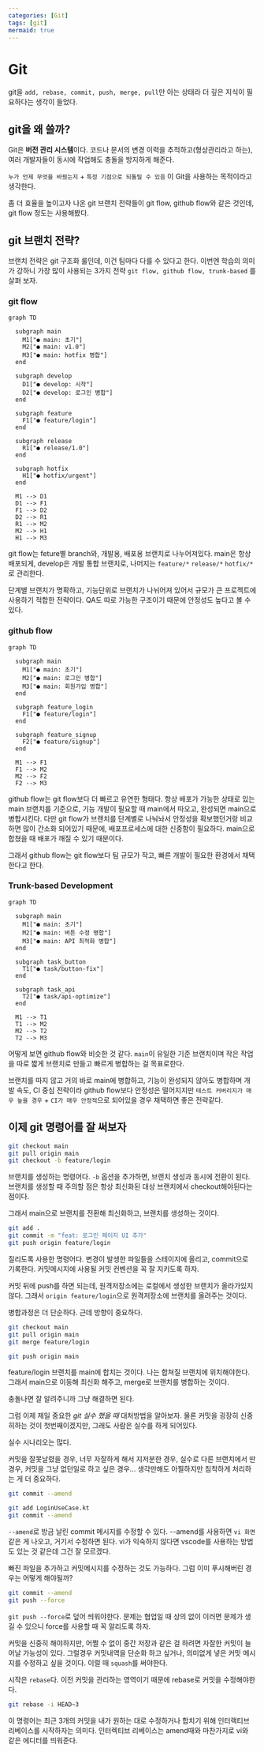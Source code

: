 ```yaml
---
categories: [Git]
tags: [git]
mermaid: true
---
```


# Git

git을 `add, rebase, commit, push, merge, pull`만 아는 상태라 더 깊은 지식이 필요하다는 생각이 들었다.

## git을 왜 쓸까?

Git은 **버전 관리 시스템**이다. 코드나 문서의 변경 이력을 추적하고(형상관리라고 하는), 여러 개발자들이 동시에 작업해도 충돌을 방지하게 해준다.

`누가 언제 무엇을 바꿨는지` + `특정 기점으로 되돌릴 수 있음` 이 Git을 사용하는 목적이라고 생각한다. 

좀 더 효율을 높이고자 나온 git 브랜치 전략들이 git flow, github flow와 같은 것인데, git flow 정도는 사용해봤다.

## git 브랜치 전략?

브랜치 전략은 git 구조화 룰인데, 이건 팀마다 다를 수 있다고 한다. 이번엔 학습의 의미가 강하니 가장 많이 사용되는 3가지 전략 `git flow, github flow, trunk-based` 를 살펴 보자.

### git flow

```mermaid
graph TD

  subgraph main
    M1["● main: 초기"]
    M2["● main: v1.0"]
    M3["● main: hotfix 병합"]
  end

  subgraph develop
    D1["● develop: 시작"]
    D2["● develop: 로그인 병합"]
  end

  subgraph feature
    F1["● feature/login"]
  end

  subgraph release
    R1["● release/1.0"]
  end

  subgraph hotfix
    H1["● hotfix/urgent"]
  end

  M1 --> D1
  D1 --> F1
  F1 --> D2
  D2 --> R1
  R1 --> M2
  M2 --> H1
  H1 --> M3
```

git flow는 feture별 branch와, 개발용, 배포용 브랜치로 나누어져있다. main은 항상 배포되게, develop은 개발 통합 브랜치로, 나머지는 `feature/*` `release/*` `hotfix/*` 로 관리한다.

단계별 브랜치가 명확하고, 기능단위로 브랜치가 나뉘어져 있어서 규모가 큰 프로젝트에 사용하기 적합한 전략이다. QA도 따로 가능한 구조이기 때문에 안정성도 높다고 볼 수 있다.


### github flow

```mermaid
graph TD

  subgraph main
    M1["● main: 초기"]
    M2["● main: 로그인 병합"]
    M3["● main: 회원가입 병합"]
  end

  subgraph feature_login
    F1["● feature/login"]
  end

  subgraph feature_signup
    F2["● feature/signup"]
  end

  M1 --> F1
  F1 --> M2
  M2 --> F2
  F2 --> M3
```

github flow는 git flow보다 더 빠르고 유연한 형태다. 항상 배포가 가능한 상태로 있는 main 브랜치를 기준으로, 기능 개발이 필요할 때 main에서 따오고, 완성되면 main으로 병합시킨다. 다만 git flow가 브랜치를 단계별로 나눠놔서 안정성을 확보했던거랑 비교하면 많이 간소화 되어있기 때문에, 배포프로세스에 대한 신중함이 필요하다. main으로 합쳤을 때 배포가 깨질 수 있기 때문이다.

그래서 github flow는 git flow보다 팀 규모가 작고, 빠른 개발이 필요한 환경에서 채택한다고 한다. 

### Trunk-based Development

```mermaid
graph TD

  subgraph main
    M1["● main: 초기"]
    M2["● main: 버튼 수정 병합"]
    M3["● main: API 최적화 병합"]
  end

  subgraph task_button
    T1["● task/button-fix"]
  end

  subgraph task_api
    T2["● task/api-optimize"]
  end

  M1 --> T1
  T1 --> M2
  M2 --> T2
  T2 --> M3
```

어떻게 보면 github flow와 비슷한 것 같다. `main`이 유일한 기준 브랜치이며 작은 작업을 따로 짧게 브랜치로 만들고 빠르게 병합하는 걸 목표로한다.

브랜치를 따지 않고 거의 바로 main에 병합하고, 기능이 완성되지 않아도 병합하며 개발 속도, CI 중심 전략이라 github flow보다 안정성은 떨어지지만 `테스트 커버리지가 매우 높을 경우` + `CI가 매우 안정적`으로 되어있을 경우 채택하면 좋은 전략같다.

## 이제 git 명령어를 잘 써보자

```bash
git checkout main
git pull origin main
git checkout -b feature/login
```
브랜치를 생성하는 명령어다. `-b` 옵션을 추가하면, 브랜치 생성과 동시에 전환이 된다. 브랜치를 생성할 때 주의할 점은 항상 최신화된 대상 브랜치에서 checkout해야된다는 점이다.

그래서 main으로 브랜치를 전환해 최신화하고, 브랜치를 생성하는 것이다. 

```bash
git add .
git commit -m "feat: 로그인 페이지 UI 추가"
git push origin feature/login
```
질리도록 사용한 명령어다. 변경이 발생한 파일들을 스테이지에 올리고, commit으로 기록한다. 커밋메시지에 사용될 커밋 컨벤션을 꼭 잘 지키도록 하자.

커밋 뒤에 push를 하면 되는데, 원격저장소에는 로컬에서 생성한 브랜치가 올라가있지 않다. 그래서 `origin feature/login`으로 원격저장소에 브랜치를 올려주는 것이다.

병합과정은 더 단순하다. 근데 방향이 중요하다.

```bash
git checkout main
git pull origin main
git merge feature/login

git push origin main
```
feature/login 브랜치를 main에 합치는 것이다. 나는 합쳐질 브랜치에 위치해야한다. 그래서 main으로 이동해 최신화 해주고, merge로 브랜치를 병합하는 것이다.

충돌나면 잘 알려주니까 그냥 해결하면 된다.

그럼 이제 제일 중요한 *git 실수 했을 때* 대처방법을 알아보자. 물론 커밋을 굉장히 신중히하는 것이 첫번째이겠지만, 그래도 사람은 실수를 하게 되어있다.

실수 시나리오는 많다. 

커밋을 잘못날렸을 경우, 너무 자잘하게 해서 지저분한 경우, 실수로 다른 브랜치에서 딴 경우, 커밋을 그냥 없던일로 하고 싶은 경우... 생각만해도 아찔하지만 침착하게 처리하는 게 더 중요하다.

```bash
git commit --amend

git add LoginUseCase.kt
git commit --amend
```
`--amend`로 방금 날린 commit 메시지를 수정할 수 있다. --amend를 사용하면 `vi 화면` 같은 게 나오고, 거기서 수정하면 된다. vi가 익숙하지 않다면 vscode를 사용하는 방법도 있는 것 같은데 그건 잘 모르겠다.

빠진 파일을 추가하고 커밋메시지를 수정하는 것도 가능하다. 그럼 이미 푸시해버린 경우는 어떻게 해야될까?

```bash
git commit --amend 
git push --force
```
`git push --force`로 덮어 씌워야한다. 문제는 협업일 때 상의 없이 이러면 문제가 생길 수 있으니 force를 사용할 때 꼭 알리도록 하자.

커밋을 신중히 해야하지만, 어쩔 수 없이 중간 저장과 같은 걸 하려면 자잘한 커밋이 늘어날 가능성이 있다. 그럴경우 커밋내역을 단순화 하고 싶거나, 의미없게 넣은 커밋 메시지를 수정하고 싶을 것이다. 이럴 때 `squash`를 써야한다.

시작은 `rebase`다. 이전 커밋을 관리하는 영역이기 때문에 rebase로 커밋을 수정해야한다.

```bash
git rebase -i HEAD~3
```
이 명령어는 최근 3개의 커밋을 내가 원하는 대로 수정하거나 합치기 위해 인터랙티브 리베이스를 시작하자는 의미다. 인터렉티브 리베이스는 amend때와 마찬가지로 vi와 같은 에디터를 띄워준다.






